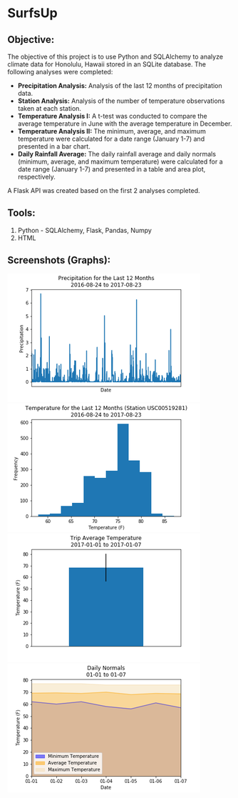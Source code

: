 # SurfsUp

## **Objective:**
The objective of this project is to use Python and SQLAlchemy to analyze climate data for Honolulu, Hawaii stored in an SQLite database. The following analyses were completed:

* **Precipitation Analysis:** Analysis of the last 12 months of precipitation data.
* **Station Analysis:** Analysis of the number of temperature observations taken at each station.
* **Temperature Analysis I:** A t-test was conducted to compare the average temperature in June with the average temperature in December.
* **Temperature Analysis II:** The minimum, average, and maximum temperature were calculated for a date range (January 1-7) and presented in a bar chart.
* **Daily Rainfall Average:** The daily rainfall average and daily normals (minimum, average, and maximum temperature) were calculated for a date range (January 1-7) and presented in a table and area plot, respectively.

A Flask API was created based on the first 2 analyses completed. 

## **Tools:**
1. Python -  SQLAlchemy, Flask, Pandas, Numpy
2. HTML

## **Screenshots (Graphs):**
![graph1.png](images/graph1_precipitation.png)
![graph2.png](images/graph2_temperature.png)
![graph3.png](images/graph3_trip_av_temp.png)
![graph4.png](images/graph4_daily_normals.png)

